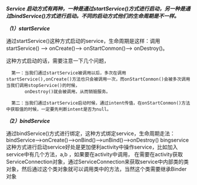 
***Service 启动方式有两种，一种是通过startService()方式进行启动，另一种是通过bindService()方式进行启动。不同的启动方式他们的生命周期是不一样。***

***（1）startService***

通过startService()这种方式启动的service，生命周期是这样：调用startService() --> onCreate()--> onStartConmon()--> onDestroy()。

这种方式启动的话，需要注意一下几个问题，

      第一：当我们通过startService被调用以后，多次在调用startService(),onCreate()方法也只会被调用一次，而onStartConmon()会被多次调用当我们调用stopService()的时候，
           onDestroy()就会被调用，从而销毁服务。

      第二：当我们通过startService启动时候，通过intent传值，在onStartConmon()方法中获取值的时候，一定要先判断intent是否为null。

***（2）bindService***

通过bindService()方式进行绑定，这种方式绑定service，生命周期走法：bindService-->onCreate()-->onBind()-->unBind()-->onDestroy() 
bingservice 这种方式进行启动service好处是更加便利activity中操作service，比如加入service中有几个方法，a,b ，如果要在activity中调用，
在需要在activity获取ServiceConnection对象，通过ServiceConnection来获取service中内部类的类对象，然后通过这个类对象就可以调用类中的方法，当然这个类需要继承Binder对象
